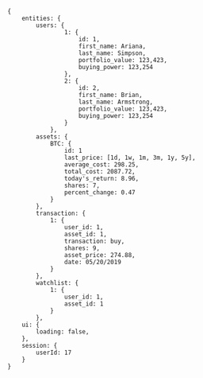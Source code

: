     {
        entities: {
            users: { 
                    1: {
                        id: 1,
                        first_name: Ariana,
                        last_name: Simpson,
                        portfolio_value: 123,423,
                        buying_power: 123,254
                    },
                    2: {
                        id: 2,
                        first_name: Brian,
                        last_name: Armstrong,
                        portfolio_value: 123,423,
                        buying_power: 123,254
                    }
                },
            assets: {
                BTC: {
                    id: 1
                    last_price: [1d, 1w, 1m, 3m, 1y, 5y],
                    average_cost: 298.25,
                    total_cost: 2087.72,
                    today's_return: 8.96,
                    shares: 7,
                    percent_change: 0.47
                }
            },
            transaction: {
                1: {
                    user_id: 1,
                    asset_id: 1,
                    transaction: buy,
                    shares: 9,
                    asset_price: 274.88,
                    date: 05/20/2019
                }
            },
            watchlist: {
                1: {
                    user_id: 1,
                    asset_id: 1
                }
            },
        ui: {
            loading: false,
        },      
        session: {
            userId: 17
        }
    }